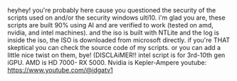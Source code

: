 heyhey! you're probably here cause you questioned the security of the scripts used on and/or the security windows ulti10. i'm glad you are, these scripts are built 90% using AI and are verified to work (tested on amd, nvidia, and intel machines). and the iso is built with NTLite and the log is inside the iso, the ISO is downloaded from microsoft directly. if you're THAT skeptical you can check the source code of my scripts. or you can add a little nice twist on them, bye! (DISCLAiMER!! intel script is for 3rd-10th gen iGPU. AMD is HD 7000- RX 5000. Nvidia is Kepler-Ampere
youtube: https://www.youtube.com/@idgatv1
